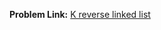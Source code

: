 **Problem Link:** [K reverse linked list](https://www.interviewbit.com/problems/k-reverse-linked-list/)
